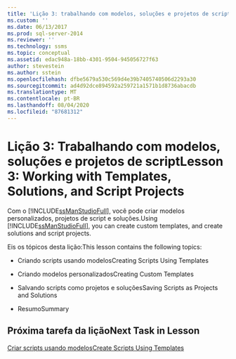 ```yaml
---
title: 'Lição 3: trabalhando com modelos, soluções e projetos de script | Microsoft Docs'
ms.custom: ''
ms.date: 06/13/2017
ms.prod: sql-server-2014
ms.reviewer: ''
ms.technology: ssms
ms.topic: conceptual
ms.assetid: edac948a-18bb-4301-9504-945056727f63
author: stevestein
ms.author: sstein
ms.openlocfilehash: dfbe5679a530c569d4e39b7405740506d2293a30
ms.sourcegitcommit: ad4d92dce894592a259721a1571b1d8736abacdb
ms.translationtype: MT
ms.contentlocale: pt-BR
ms.lasthandoff: 08/04/2020
ms.locfileid: "87681312"
---
```

# <a name="lesson-3-working-with-templates-solutions-and-script-projects"></a><span data-ttu-id="38181-102">Lição 3: Trabalhando com modelos, soluções e projetos de script</span><span class="sxs-lookup"><span data-stu-id="38181-102">Lesson 3: Working with Templates, Solutions, and Script Projects</span></span>
  <span data-ttu-id="38181-103">Com o [!INCLUDE[ssManStudioFull](../../includes/ssmanstudiofull-md.md)], você pode criar modelos personalizados, projetos de script e soluções.</span><span class="sxs-lookup"><span data-stu-id="38181-103">Using [!INCLUDE[ssManStudioFull](../../includes/ssmanstudiofull-md.md)], you can create custom templates, and create solutions and script projects.</span></span>  
  
 <span data-ttu-id="38181-104">Eis os tópicos desta lição:</span><span class="sxs-lookup"><span data-stu-id="38181-104">This lesson contains the following topics:</span></span>  
  
-   <span data-ttu-id="38181-105">Criando scripts usando modelos</span><span class="sxs-lookup"><span data-stu-id="38181-105">Creating Scripts Using Templates</span></span>  
  
-   <span data-ttu-id="38181-106">Criando modelos personalizados</span><span class="sxs-lookup"><span data-stu-id="38181-106">Creating Custom Templates</span></span>  
  
-   <span data-ttu-id="38181-107">Salvando scripts como projetos e soluções</span><span class="sxs-lookup"><span data-stu-id="38181-107">Saving Scripts as Projects and Solutions</span></span>  
  
-   <span data-ttu-id="38181-108">Resumo</span><span class="sxs-lookup"><span data-stu-id="38181-108">Summary</span></span>  
  
## <a name="next-task-in-lesson"></a><span data-ttu-id="38181-109">Próxima tarefa da lição</span><span class="sxs-lookup"><span data-stu-id="38181-109">Next Task in Lesson</span></span>  
 [<span data-ttu-id="38181-110">Criar scripts usando modelos</span><span class="sxs-lookup"><span data-stu-id="38181-110">Create Scripts Using Templates</span></span>](lesson-3-1-create-scripts-using-templates.md)  
  
  
